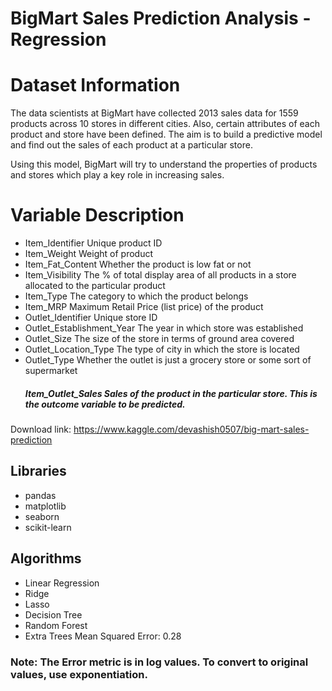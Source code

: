 # BigMart Sales Prediction Analysis - Regression


# Dataset Information
The data scientists at BigMart have collected 2013 sales data for 1559 products across 10 stores in different cities. Also, certain attributes of each product and store have been defined. The aim is to build a predictive model and find out the sales of each product at a particular store.

Using this model, BigMart will try to understand the properties of products and stores which play a key role in increasing sales.

# Variable	Description
- Item_Identifier	Unique product ID
- Item_Weight	Weight of product
- Item_Fat_Content	Whether the product is low fat or not
- Item_Visibility	The % of total display area of all products in a store allocated to the particular product
- Item_Type	The category to which the product belongs
- Item_MRP	Maximum Retail Price (list price) of the product
- Outlet_Identifier	Unique store ID
- Outlet_Establishment_Year	The year in which store was established
- Outlet_Size	The size of the store in terms of ground area covered
- Outlet_Location_Type	The type of city in which the store is located
- Outlet_Type	Whether the outlet is just a grocery store or some sort of supermarket
  ##### Item_Outlet_Sales	Sales of the product in the particular store. This is the outcome variable to be predicted.

Download link: https://www.kaggle.com/devashish0507/big-mart-sales-prediction

## Libraries
- pandas
- matplotlib
- seaborn
- scikit-learn
## Algorithms
- Linear Regression
- Ridge
- Lasso
- Decision Tree
- Random Forest
- Extra Trees
Mean Squared Error: 0.28

### Note: The Error metric is in log values. To convert to original values, use exponentiation.
